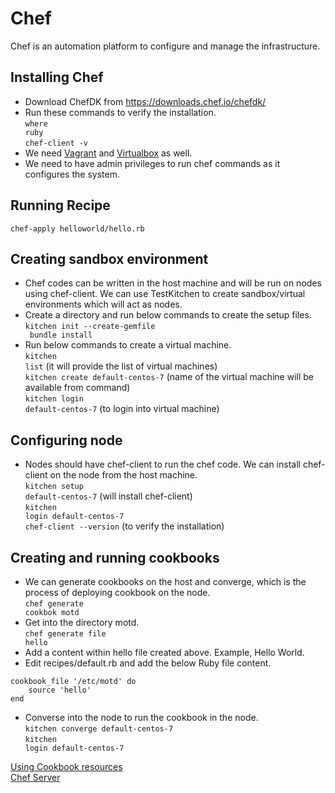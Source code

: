 # Chef
Chef is an automation platform to configure and manage the infrastructure.

## Installing Chef
- Download ChefDK from https://downloads.chef.io/chefdk/
- Run these commands to verify the installation.<br/>
    <code>where ruby</code> <br/> 
    <code>chef-client -v</code> 
- We need [Vagrant](https://www.vagrantup.com/downloads.html) and [Virtualbox](https://www.virtualbox.org/wiki/Downloads) as well.
- We need to have admin privileges to run chef commands as it configures the system. 
## Running Recipe
<code>chef-apply helloworld/hello.rb</code>
## Creating sandbox environment
- Chef codes can be written in the host machine and will be run on nodes using chef-client.
We can use TestKitchen to create sandbox/virtual environments which will act as nodes.
- Create a directory and run below commands to create the setup files. <br/>
<code>kitchen init --create-gemfile <br/>
bundle install </code>
- Run below commands to create a virtual machine. <br/>
<code>kitchen list</code> (it will provide the list of virtual machines) <br/>
<code>kitchen create default-centos-7</code> (name of the virtual machine will be available from command)
<br/><code>kitchen login default-centos-7</code> (to login into virtual machine)  

## Configuring node
- Nodes should have chef-client to run the chef code. We can install chef-client on the node from the host machine.
<br><code>kitchen setup default-centos-7</code> (will install chef-client)
<br><code>kitchen login default-centos-7</code>
<br><code>chef-client --version</code> (to verify the installation)

## Creating and running cookbooks
- We can generate cookbooks on the host and converge, which is the process of deploying cookbook on the node.
<br><code>chef generate cookbok motd</code>
- Get into the directory motd.
<br><code>chef generate file hello</code>
- Add a content within hello file created above. Example, Hello World.
- Edit recipes/default.rb and add the below Ruby file content.
```
cookbook_file '/etc/motd' do
    source 'hello'
end
```
- Converse into the node to run the cookbook in the node.
<br><code>kitchen converge default-centos-7</code>
<br><code>kitchen login default-centos-7</code>

[Using Cookbook resources](resource.md) <br>
[Chef Server](chefserver.md)